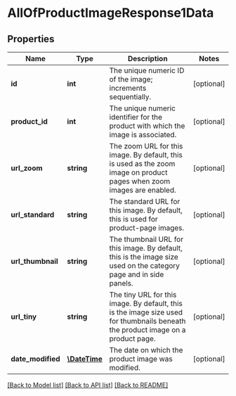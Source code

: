 # AllOfProductImageResponse1Data

## Properties
Name | Type | Description | Notes
------------ | ------------- | ------------- | -------------
**id** | **int** | The unique numeric ID of the image; increments sequentially. | [optional] 
**product_id** | **int** | The unique numeric identifier for the product with which the image is associated. | [optional] 
**url_zoom** | **string** | The zoom URL for this image. By default, this is used as the zoom image on product pages when zoom images are enabled. | [optional] 
**url_standard** | **string** | The standard URL for this image. By default, this is used for product-page images. | [optional] 
**url_thumbnail** | **string** | The thumbnail URL for this image. By default, this is the image size used on the category page and in side panels. | [optional] 
**url_tiny** | **string** | The tiny URL for this image. By default, this is the image size used for thumbnails beneath the product image on a product page. | [optional] 
**date_modified** | [**\DateTime**](\DateTime.md) | The date on which the product image was modified. | [optional] 

[[Back to Model list]](../../README.md#documentation-for-models) [[Back to API list]](../../README.md#documentation-for-api-endpoints) [[Back to README]](../../README.md)

